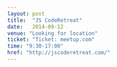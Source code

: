```yaml
---
layout: post
title:  "JS CodeRetreat"
date:   2014-09-12
venue: "Looking for location"
ticket: "Ticket: meetup.com"
time: "9:30-17:00"
href: "http://jscoderetreat.com/"
---
```

<!-- fill in the URL of your event host page if you haven't enough information for a detail page, so the event link won't point on the detail page at all -->
